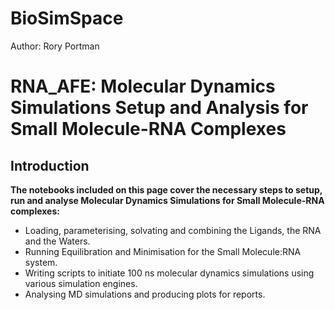 # BioSimSpace
Author: Rory Portman <br>

# RNA_AFE: Molecular Dynamics Simulations Setup and Analysis for Small Molecule-RNA Complexes

## Introduction

__The notebooks included on this page cover the necessary steps to setup, run and analyse Molecular Dynamics Simulations for Small Molecule-RNA complexes:__

* Loading, parameterising, solvating and combining the Ligands, the RNA and the Waters.
* Running Equilibration and Minimisation for the Small Molecule:RNA system.
* Writing scripts to initiate 100 ns molecular dynamics simulations using various simulation engines.
* Analysing MD simulations and producing plots for reports.


